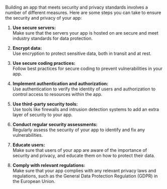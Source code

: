 Building an app that meets security and privacy standards involves a number of different measures. Here are some steps you can take to ensure the security and privacy of your app:

1. **Use secure servers:**  
   Make sure that the servers your app is hosted on are secure and meet industry standards for data protection.

2. **Encrypt data:**  
   Use encryption to protect sensitive data, both in transit and at rest.

3. **Use secure coding practices:**  
   Follow best practices for secure coding to prevent vulnerabilities in your app.

4. **Implement authentication and authorization:**  
   Use authentication to verify the identity of users and authorization to control access to resources within the app.

5. **Use third-party security tools:**  
   Use tools like firewalls and intrusion detection systems to add an extra layer of security to your app.

6. **Conduct regular security assessments:**  
   Regularly assess the security of your app to identify and fix any vulnerabilities.

7. **Educate users:**  
   Make sure that users of your app are aware of the importance of security and privacy, and educate them on how to protect their data.

8. **Comply with relevant regulations:**  
   Make sure that your app complies with any relevant privacy laws and regulations, such as the General Data Protection Regulation (GDPR) in the European Union.
